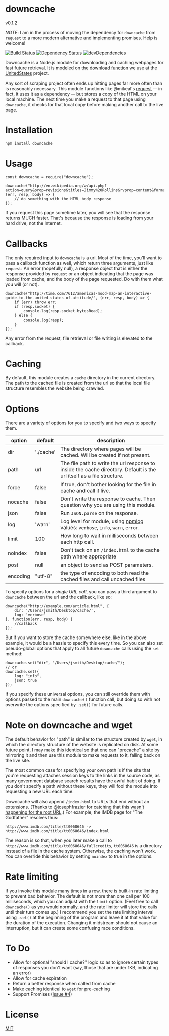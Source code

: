 downcache
=========
v0.1.2

*NOTE*: I am in the process of moving the dependency for `downcache` from `request` to a more modern alternative and implementing promises. Help is welcome!

[![Build Status](https://travis-ci.org/wilson428/downcache.png)](https://travis-ci.org/wilson428/downcache)
[![Dependency Status](https://david-dm.org/wilson428/downcache.svg)](https://david-dm.org/wilson428/downcache)
[![devDependencies](https://david-dm.org/wilson428/downcache/dev-status.svg)](https://david-dm.org/wilson428/downcache#info=devDependencies)

Downcache is a Node.js module for downloading and caching webpages for fast future retrieval. It is modeled on the [download function](https://github.com/unitedstates/congress/blob/master/tasks/utils.py) we use at the [UnitedStates](https://github.com/unitedstates) project.

Any sort of scraping project often ends up hitting pages far more often than is reasonably necessary. This module functions like @mikeal's [request](https://github.com/mikeal/request) -- in fact, it uses it as a dependency -- but stores a copy of the HTML on your local machine. The next time you make a request to that page using `downcache`, it checks for that local copy before making another call to the live page.

# Installation

`npm install downcache`

# Usage

	const downcache = require("downcache");

	downcache("http://en.wikipedia.org/w/api.php?action=query&prop=revisions&titles=Jimmy%20Rollins&rvprop=content&format=json", (err, resp, body) => {
		// do something with the HTML body response
	});

If you request this page sometime later, you will see that the response returns MUCH faster. That's because the response is loading from your hard drive, not the Internet.

# Callbacks

The only required input to `downcache` is a url. Most of the time, you'll want to pass a callback function as well, which return three arguments, just like `request`: An error (hopefully null), a response object that is either the response provided by `request` or an object indicating that the page was loaded from cache, and the body of the page requested. Do with them what you will (or not).

	downcache("http://time.com/7612/americas-mood-map-an-interactive-guide-to-the-united-states-of-attitude/", (err, resp, body) => {
		if (err) throw err;
		if (resp.socket) {
			console.log(resp.socket.bytesRead);
		} else {
			console.log(resp);
		}
	});

Any error from the request, file retrieval or file writing is elevated to the callback.

# Caching

By default, this module creates a `cache` directory in the current directory. The path to the cached file is created from the url so that the local file structure resembles the website being crawled. 

# Options

There are a variety of options for you to specify and two ways to specify them.

| option | default | description |
| -------| ------- | ----------- |
| dir    | './cache' | The directory where pages will be cached. Will be created if not present. | 
| path   | url      | The file path to write the url response to inside the cache directory. Default is the url itself as a file structure. |
| force  | false   | If true, don't bother looking for the file in cache and call it live. |
| nocache | false  | Don't write the response to cache. Then question why you are using this module. |
| json   | false | Run `JSON.parse` on the response. |
| log    | 'warn' | Log level for module, using [npmlog](https://www.npmjs.com/package/npmlog) values: `verbose`, `info`, `warn`, `error`. |
| limit  | 100  | How long to wait in milliseconds between each http call. |
| noindex | false | Don't tack on an `/index.html` to the cache path where appropriate |
| post   | null | an object to send as POST parameters. |
| encoding   | "utf-8" | the type of encoding to both read the cached files and call uncached files |


To specify options for a _single URL call_, you can pass a third argument to `downcache` between the url and the callback, like so:

	downcache("http://example.com/article.html", { 
		dir: '/Users/jsmith/Desktop/cache/', 
		log: 'verbose'
	}, function(err, resp, body) {
		//callback
	});

But if you want to store the cache somewhere else, like in the above example, it would be a hassle to specify this every time. So you can also set pseudo-global options that apply to all future `downcache` calls using the `set` method:

	downcache.set("dir", "/Users/jsmith/Desktop/cache/");
	// or 
	downcache.set({
		log: "info",
		json: true
	});

If you specify these universal options, you can still override them with options passed to the main `downcache()` function call, but doing so with not overwrite the options specified by `.set()` for future calls.

# Note on downcache and wget

The default behavior for "path" is similar to the structure created by `wget`, in which the directory structure of the website is replicated on disk. At some future point, I may make this identical so that one can "precache" a site by mirroring it and then use this module to make requests to it, falling back on the live site.

The most common case for specifying your own path is if the site that you're requesting attaches session keys to the links in the source code, as many government database search results have the awful habit of doing. If you don't specify a path without these keys, they will fool the module into requesting a new URL each time.

Downcache will also append `/index.html` to URLs that end without an extensions. (Thanks to @josephfrazier for catching that this [wasn't happening for the root URL](https://github.com/wilson428/downcache/pull/5).) For example, the IMDB page for "The Godfather" resolves thus:

	http://www.imdb.com/title/tt0068646 -> http://www.imdb.com/title/tt0068646/index.html

The reason is so that, when you later make a call to `http://www.imdb.com/title/tt0068646/fullcredits`, `tt0068646` is a directory instead of a file in the cache system. Otherwise, the caching won't work. You can override this behavior by setting `noindex` to true in the options.

# Rate limiting

If you invoke this module many times in a row, there is built-in rate limiting to prevent bad behavior. The default is not more than one call per 100 milliseconds, which you can adjust with the `limit` option. (Feel free to call `downcache()` as you would normally, and the rate limiter will store the calls until their turn comes up.) I recommend you set the rate limiting interval using `.set()` at the beginning of the program and leave it at that value for the duration of the execution. Changing it midstream should not cause an interruption, but it can create some confusing race conditions.

# To Do

+ Allow for optional "should I cache?" logic so as to ignore certain types of responses you don't want (say, those that are under 1KB, indicating an error)
+ Allow for cache expiration
+ Return a better response when called from cache
+ Make caching identical to `wget` for pre-caching
+ Support Promises ([Issue #4](https://github.com/wilson428/downcache/issues/4))

# License
[MIT](/LICENSE.md)